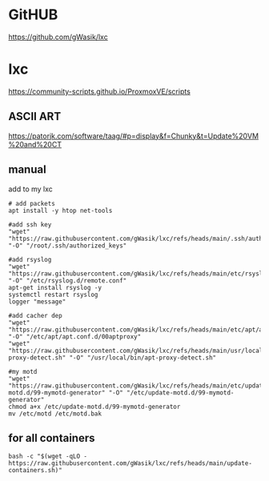 # GitHUB

https://github.com/gWasik/lxc

# lxc

https://community-scripts.github.io/ProxmoxVE/scripts

## ASCII ART

https://patorjk.com/software/taag/#p=display&f=Chunky&t=Update%20VM%20and%20CT

## manual

add to my lxc

```
# add packets
apt install -y htop net-tools

#add ssh key
"wget" "https://raw.githubusercontent.com/gWasik/lxc/refs/heads/main/.ssh/authorized_keys" "-O" "/root/.ssh/authorized_keys"

#add rsyslog 
"wget" "https://raw.githubusercontent.com/gWasik/lxc/refs/heads/main/etc/rsyslog.d/remote.conf" "-O" "/etc/rsyslog.d/remote.conf"
apt-get install rsyslog -y
systemctl restart rsyslog
logger "message"

#add cacher dep
"wget" "https://raw.githubusercontent.com/gWasik/lxc/refs/heads/main/etc/apt/apt.conf.d/00aptproxy" "-O" "/etc/apt/apt.conf.d/00aptproxy"
"wget" "https://raw.githubusercontent.com/gWasik/lxc/refs/heads/main/usr/local/bin/apt-proxy-detect.sh" "-O" "/usr/local/bin/apt-proxy-detect.sh"

#my motd
"wget" "https://raw.githubusercontent.com/gWasik/lxc/refs/heads/main/etc/update-motd.d/99-mymotd-generator" "-O" "/etc/update-motd.d/99-mymotd-generator"
chmod a+x /etc/update-motd.d/99-mymotd-generator
mv /etc/motd /etc/motd.bak

```

## for all containers

```
bash -c "$(wget -qLO - https://raw.githubusercontent.com/gWasik/lxc/refs/heads/main/update-containers.sh)"
```
